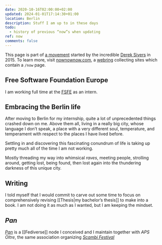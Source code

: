 ```yaml
---
date: 2020-10-16T02:00:00+02:00
updated: 2024-01-01T17:14:30+01:00
location: Berlin
description: Stuff I am up to in these days
todo:
  - history of previous “now”s when updating
ref: now
comments: false
---
```

<div class='blue box'>
	This page is part of <a href='https://sive.rs/nowff' title='Now page - Derek Sivers'>a movement</a> started by the incredible <a href='https://sive.rs' title='Derek Sivers’ personal website'>Derek Sivers</a> in 2015. To learn more, visit <a href='https://nownownow.com/about' title='About NowNowNow'>nownownow.com</a>, a <a href='https://en.wikipedia.org/wiki/Webring' title='Webring on Wikipedia'>webring</a> collecting sites which contain a <code>/now</code> page.
</div>

## Free Software Foundation Europe

I am working full time at the [<abbr title='Free Software Foundation Europe'>FSFE</abbr>](https://fsfe.org) as an intern.

## Embracing the Berlin life

After moving to Berlin for my internship, quite a lot of unprecedented things crashed down on me. Above them all, living in a really big city, whose language I don’t speak, a place with a very different soul, temperature, and temperament with respect to the places I have lived before.

Settling in and discovering this fascinating conundrum of life is taking up pretty much all of the time I am not working.

Mostly threading my way into whimsical *raves*, meeting people, strolling around, getting lost, being found, then lost again into the thundering darkness of this unique city.

## Writing

I told myself that I would commit to carve out some time to focus on comprehensively revising [[Thesis|my bachelor’s thesis]] to make into a book. I am not doing it as much as I wanted, but I am keeping the mindset.

## <cite>Pan</cite>

<cite>[Pan](https://pan.rent 'Pan social')</cite> is a [[Fediverse]] node I conceived and I maintain together with <cite>APS Oltre</cite>, the same association organizing [<cite>Scambi Festival</cite>](https://scambi.org/en)
